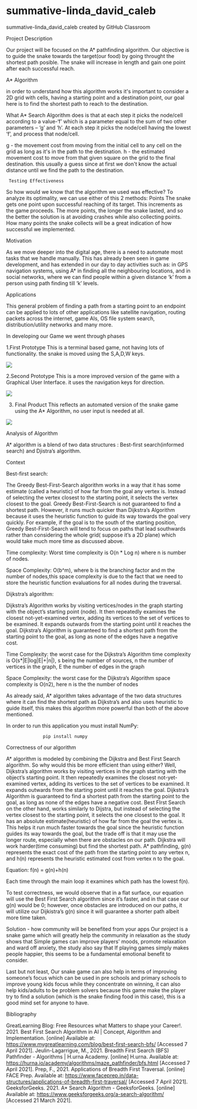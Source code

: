 # summative-linda_david_caleb
summative-linda_david_caleb created by GitHub Classroom

Project Description

Our project will be focused on the A* pathfinding algorithm. Our objective is to guide the snake towards the target(our food) by going throught the shortest path posible. The snake will increase in length and gain one point after each successful reach.

A* Algorithm

in order to understand how this algorithm works it's important to consider a 2D grid with cells, having a starting point and a destination point, our goal here is to find the shortest path to reach to the destination.

What A* Search Algorithm does is that at each step it picks the node/cell according to a value-‘f’ which is a parameter equal to the sum of two other parameters – ‘g’ and ‘h’. At each step it picks the node/cell having the lowest ‘f’, and process that node/cell.

g - the movement cost from moving from the initial cell to any cell on the grid as long as it's in the path to the destination.
h - the estimated movement cost to move from that given square on the grid to the final destination. this usually a guess since at first we don't know the actual distance until we find the path to the destination.

          
     Testing Effectiveness
     
So how would we know that the algorithm we used was effective? To analyze its optimality, we can use either of this 2 methods: 
Points
The snake gets one point upon successful reaching of its target. This increments as the game proceeds. The more points, the longer the snake lasted, and so the better the solution is at avoiding crashes while also collecting points. How many points the snake collects will be a great indication of how successful we implemented.


Motivation

As we move deeper into the digital age, there is a need to automate most tasks that we handle manually. This has already been seen in game development, and has extended in our day to day activities such as: in GPS navigation systems, using A* in finding all the neighbouring locations, and in social networks, where we can find people within a given distance ‘k’ from a person using path finding till ‘k’ levels. 
       
Applications

 This general problem of finding a path from a starting point to an endpoint can be applied to lots of other applications like satellite navigation, routing packets across the internet, game AIs, OS file system search, distribution/utility networks and many more.
 
 
 In developing our Game we went through phases
 
 1.First Prototype
     This is a terminal based game, not having lots of functionality. the snake is moved using the S,A,D,W keys.
 
 ![](images/prototype1.png)
 
 2.Second Prototype
     This is a more improved version of the game with a Graphical User Interface. it uses the navigation keys for direction.
 
 ![](images/final_6080859a14c1de006fc0e50c_155681.gif)

  3. Final Product
     This reflects an automated version of the snake game using the A* Algorithm, no user input is needed at all.

 ![](images/final_60808870269b4c00937f3937_296626.gif)
 
 
 
 Analysis of Algorithm 

A* algorithm is a blend of two data structures : Best-first search(informed search) and Djistra’s algorithm.

Context

Best-first search:

The Greedy Best-First-Search algorithm works in a way that it has some estimate (called a heuristic) of how far from the goal any vertex is. Instead of selecting the vertex closest to the starting point, it selects the vertex closest to the goal. Greedy Best-First-Search is not guaranteed to find a shortest path. However, it runs much quicker than Dijkstra’s Algorithm because it uses the heuristic function to guide its way towards the goal very quickly. For example, if the goal is to the south of the starting position, Greedy Best-First-Search will tend to focus on paths that lead southwards rather than considering the whole grid( suppose it’s a 2D plane) which would take much more time as discussed above.

Time complexity: Worst time complexity is O(n * Log n) where n is number of nodes.

Space Complexity: O(b^m),  where b is the branching factor and m the number of nodes,this space complexity is due to the fact that we need to store the heuristic function evaluations for all nodes during the traversal.


Dijkstra’s algorithm:

Dijkstra’s Algorithm works by visiting vertices/nodes in the graph starting with the object’s starting point (node). It then repeatedly examines the closest not-yet-examined vertex, adding its vertices to the set of vertices to be examined. It expands outwards from the starting point until it reaches the goal. Dijkstra’s Algorithm is guaranteed to find a shortest path from the starting point to the goal, as long as none of the edges have a negative cost.

Time Complexity: the worst case for the Dijkstra’s Algorithm time complexity is O(s*|E|log|E|+|n|), s being the number of sources, n the number of vertices in the graph, E the number of edges in the graph

Space Complexity: the worst case for the Dijkstra’s Algorithm space complexity is O(n2), here n is the the number of nodes



As already said, A* algorithm takes advantage of the two data structures where it can find the shortest path as Dijkstra’s and also uses heuristic to guide itself, this makes this algorithm more powerful than both of the above mentioned.


 In order to run this application you must install NumPy:
 
                  pip install numpy
 
 Correctness of our algorithm
 
 A* algorithm is modeled by combining the Dijkstra and Best First Search algorithm. So why would this be more efficient than using either? Well, Dijkstra’s algorithm works by visiting vertices in the graph starting with the object’s starting point. It then repeatedly examines the closest not-yet-examined vertex, adding its vertices to the set of vertices to be examined. It expands outwards from the starting point until it reaches the goal. Dijkstra’s Algorithm is guaranteed to find a shortest path from the starting point to the goal, as long as none of the edges have a negative cost. Best FIrst Search on the other hand, works similarly to Dijstra, but instead of selecting the vertex closest to the starting point, it selects the one closest to the goal.
It has an absolute estimate(heuristic) of how far from the goal the vertex is. This helps it run much faster towards the goal since the heuristic function guides its way towards the goal, but the trade off is that it may use the longer route, especially when there are obstacles on our path. Dijkstra will work harder(time consuming) but find the shortest path. 
A* pathfinding, g(n) represents the exact cost of the path from the starting point to any vertex n, and h(n) represents the heuristic estimated cost from vertex n to the goal. 

Equation: f(n) = g(n)+h(n)

Each time through the main loop it examines  which path has the lowest f(n). 

 To test correctness, we would observe that in a flat surface, our equation will use the Best First Search algorithm since it’s faster, and in that case our g(n) would be 0; however, once obstacles are introduced on our paths, it will utilize our Dijkistra’s g(n) since it will guarantee a shorter path albeit more time taken.
 
Solution - how community will be benefited from your apps
Our project is a snake game which will greatly help the community in relaxation as the study shows that Simple games can improve players' moods, promote relaxation and ward off anxiety, the study also say that If playing games simply makes people happier, this seems to be a fundamental emotional benefit to consider.

Last but not least, Our snake game can also help in terms of improving someone’s focus which can be used in pre schools and primary schools to improve young kids focus while they concentrate on winning, it can also help kids/adults to be problem solvers because this game make the player try to find a solution (which is the snake finding food in this case), this is a good mind set for anyone to have.                
 
Bibliography

GreatLearning Blog: Free Resources what Matters to shape your Career!. 2021. Best First Search Algorithm in AI | Concept, Algorithm and Implementation. [online] Available at: <https://www.mygreatlearning.com/blog/best-first-search-bfs/> [Accessed 7 April 2021].
Jeulin-Lagarrigue, M., 2021. Breadth First Search (BFS) Pathfinder - Algorithms | H.urna Academy. [online] H.urna. Available at: <https://hurna.io/academy/algorithms/maze_pathfinder/bfs.html> [Accessed 7 April 2021].
Prep, F., 2021. Applications of Breadth First Traversal. [online] FACE Prep. Available at: <https://www.faceprep.in/data-structures/applications-of-breadth-first-traversal/> [Accessed 7 April 2021].
GeeksforGeeks. 2021. A* Search Algorithm - GeeksforGeeks. [online] Available at: <https://www.geeksforgeeks.org/a-search-algorithm/> [Accessed 21 March 2021].
 
